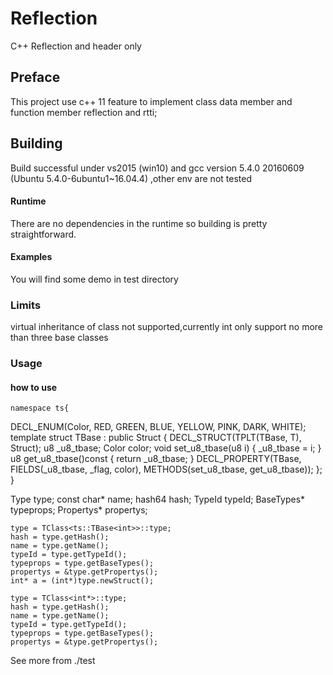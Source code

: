 # Reflection
C++ Reflection and header only

## Preface
This project use c++ 11 feature to implement class data member and function member reflection and rtti;

## Building
Build successful under vs2015 (win10) and gcc version 5.4.0 20160609 (Ubuntu 5.4.0-6ubuntu1~16.04.4) ,other env are not tested

#### Runtime
There are no dependencies in the runtime so building is pretty straightforward.


#### Examples
You will find some demo in test directory

### Limits
virtual inheritance of class not supported,currently int only support no more than three base classes


### Usage
#### how to use
  
	namespace ts{
  DECL_ENUM(Color, RED, GREEN, BLUE, YELLOW, PINK, DARK, WHITE);
	template <typename T>
	struct TBase : public Struct
	{
		DECL_STRUCT(TPLT(TBase, T), Struct);
		u8 _u8_tbase;
		Color color;
		void set_u8_tbase(u8 i) { _u8_tbase = i; }
		u8   get_u8_tbase()const { return _u8_tbase; }
		DECL_PROPERTY(TBase, FIELDS(_u8_tbase, _flag, color), METHODS(set_u8_tbase, get_u8_tbase));
	};
	}
	
	
  Type type;
	const char* name;
	hash64 hash;
	TypeId typeId;
	BaseTypes* typeprops;
	Propertys* propertys;
	
	type = TClass<ts::TBase<int>>::type;
	hash = type.getHash();
	name = type.getName();
	typeId = type.getTypeId();
	typeprops = type.getBaseTypes();
	propertys = &type.getPropertys();
	int* a = (int*)type.newStruct();

	type = TClass<int*>::type;
	hash = type.getHash();
	name = type.getName();
	typeId = type.getTypeId();
	typeprops = type.getBaseTypes();
	propertys = &type.getPropertys();

See more from ./test